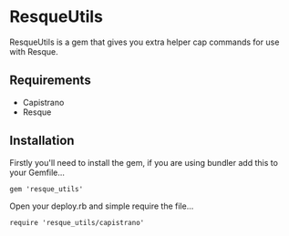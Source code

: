 # ResqueUtils

ResqueUtils is a gem that gives you extra helper cap commands for use with Resque.

## Requirements

* Capistrano
* Resque

## Installation

Firstly you'll need to install the gem, if you are using bundler add this to your Gemfile...

    gem 'resque_utils'
    
Open your deploy.rb and simple require the file...

    require 'resque_utils/capistrano'